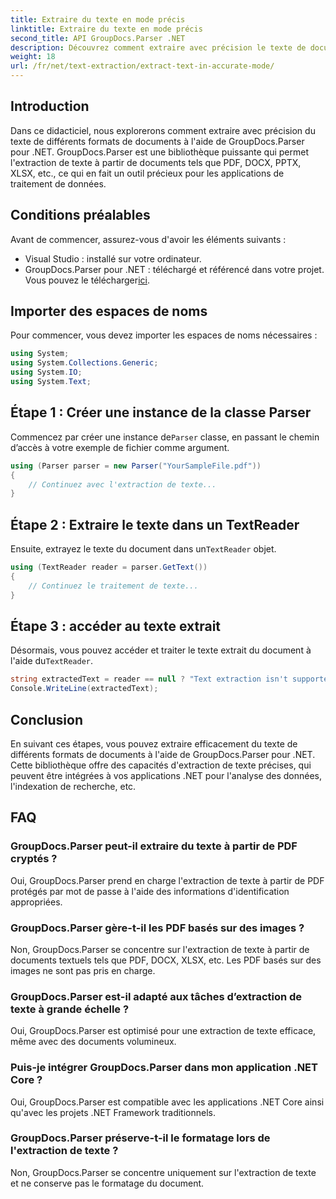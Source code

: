 ```yaml
---
title: Extraire du texte en mode précis
linktitle: Extraire du texte en mode précis
second_title: API GroupDocs.Parser .NET
description: Découvrez comment extraire avec précision le texte de documents dans .NET à l'aide de GroupDocs.Parser pour un traitement transparent des données.
weight: 18
url: /fr/net/text-extraction/extract-text-in-accurate-mode/
---
```

## Introduction
Dans ce didacticiel, nous explorerons comment extraire avec précision du texte de différents formats de documents à l'aide de GroupDocs.Parser pour .NET. GroupDocs.Parser est une bibliothèque puissante qui permet l'extraction de texte à partir de documents tels que PDF, DOCX, PPTX, XLSX, etc., ce qui en fait un outil précieux pour les applications de traitement de données.
## Conditions préalables
Avant de commencer, assurez-vous d'avoir les éléments suivants :
- Visual Studio : installé sur votre ordinateur.
-  GroupDocs.Parser pour .NET : téléchargé et référencé dans votre projet. Vous pouvez le télécharger[ici](https://releases.groupdocs.com/parser/net/).

## Importer des espaces de noms
Pour commencer, vous devez importer les espaces de noms nécessaires :
```csharp
using System;
using System.Collections.Generic;
using System.IO;
using System.Text;
```
## Étape 1 : Créer une instance de la classe Parser
 Commencez par créer une instance de`Parser` classe, en passant le chemin d’accès à votre exemple de fichier comme argument.
```csharp
using (Parser parser = new Parser("YourSampleFile.pdf"))
{
    // Continuez avec l'extraction de texte...
}
```
## Étape 2 : Extraire le texte dans un TextReader
 Ensuite, extrayez le texte du document dans un`TextReader` objet.
```csharp
using (TextReader reader = parser.GetText())
{
    // Continuez le traitement de texte...
}
```
## Étape 3 : accéder au texte extrait
 Désormais, vous pouvez accéder et traiter le texte extrait du document à l'aide du`TextReader`.
```csharp
string extractedText = reader == null ? "Text extraction isn't supported" : reader.ReadToEnd();
Console.WriteLine(extractedText);
```

## Conclusion
En suivant ces étapes, vous pouvez extraire efficacement du texte de différents formats de documents à l'aide de GroupDocs.Parser pour .NET. Cette bibliothèque offre des capacités d'extraction de texte précises, qui peuvent être intégrées à vos applications .NET pour l'analyse des données, l'indexation de recherche, etc.

## FAQ
### GroupDocs.Parser peut-il extraire du texte à partir de PDF cryptés ?
Oui, GroupDocs.Parser prend en charge l'extraction de texte à partir de PDF protégés par mot de passe à l'aide des informations d'identification appropriées.
### GroupDocs.Parser gère-t-il les PDF basés sur des images ?
Non, GroupDocs.Parser se concentre sur l'extraction de texte à partir de documents textuels tels que PDF, DOCX, XLSX, etc. Les PDF basés sur des images ne sont pas pris en charge.
### GroupDocs.Parser est-il adapté aux tâches d’extraction de texte à grande échelle ?
Oui, GroupDocs.Parser est optimisé pour une extraction de texte efficace, même avec des documents volumineux.
### Puis-je intégrer GroupDocs.Parser dans mon application .NET Core ?
Oui, GroupDocs.Parser est compatible avec les applications .NET Core ainsi qu'avec les projets .NET Framework traditionnels.
### GroupDocs.Parser préserve-t-il le formatage lors de l'extraction de texte ?
Non, GroupDocs.Parser se concentre uniquement sur l'extraction de texte et ne conserve pas le formatage du document.